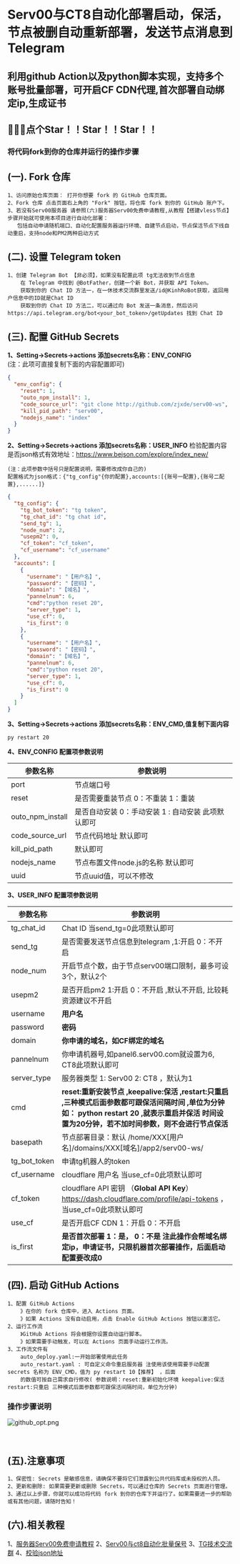# Serv00与CT8自动化部署启动，保活，节点被删自动重新部署，发送节点消息到Telegram

## 利用github Action以及python脚本实现，支持多个账号批量部署，可开启CF CDN代理,首次部署自动绑定ip,生成证书

## 🙏🙏🙏点个Star！！Star！！Star！！

###  将代码fork到你的仓库并运行的操作步骤

## (一). Fork 仓库

```
1、访问原始仓库页面： 打开你想要 fork 的 GitHub 仓库页面。
2、Fork 仓库 点击页面右上角的 "Fork" 按钮，将仓库 fork 到你的 GitHub 账户下。
3、若没有Serv00服务器 请参照(六)服务器Serv00免费申请教程,从教程【搭建vless节点】步骤开始就可使用本项目进行自动化部署：
   包括自动申请随机端口、自动化配置服务器运行环境、自建节点启动，节点保活节点下线自动重启，支持node和PM2两种启动方式
```

## (二). 设置 Telegram token

```
1、创建 Telegram Bot 【非必须】，如果没有配置此项 tg无法收到节点信息
    在 Telegram 中找到 @BotFather，创建一个新 Bot，并获取 API Token。 
    获取到你的 Chat ID 方法一，在一休技术交流群里发送/id@KinhRoBot获取，返回用户信息中的ID就是Chat ID
    获取到你的 Chat ID 方法二，可以通过向 Bot 发送一条消息，然后访问 https://api.telegram.org/bot<your_bot_token>/getUpdates 找到 Chat ID
```

## (三). 配置 GitHub Secrets

**1、Setting->Secrets->actions 添加secrets名称：ENV_CONFIG**<br>
(注：此项可直接复制下面的内容配置即可)

```json
{
  "env_config": {
    "reset": 1,
    "outo_npm_install": 1,
    "code_source_url": "git clone http://github.com/zjxde/serv00-ws",
    "kill_pid_path": "serv00",
    "nodejs_name": "index"
  }
}
```

**2、Setting->Secrets->actions 添加secrets名称：USER_INFO**
检验配置内容是否json格式有效地址：https://www.bejson.com/explore/index_new/

```
(注：此项参数中括号只是配置说明，需要修改成你自己的) 
配置格式为json格式：{"tg_config"{你的配置},accounts:[{账号一配置},{账号二配置},......]}
```

```json
{
  "tg_config": {
    "tg_bot_token": "tg token",
    "tg_chat_id": "tg chat id",
    "send_tg": 1,
    "node_num": 2,
    "usepm2": 0,
    "cf_token": "cf_token",
    "cf_username": "cf_username"
  },
  "accounts": [
    {
      "username": "【用户名】",
      "password": "【密码】",
      "domain": "【域名】",
      "pannelnum": 6,
      "cmd":"python reset 20",
      "server_type": 1,
      "use_cf": 0,
      "is_first": 0
    },
    {
      "username": "【用户名】",
      "password": "【密码】",
      "domain": "【域名】",
      "pannelnum": 6,
      "cmd":"python reset 20",
      "server_type": 1,
      "use_cf": 0,
      "is_first": 0
    }
  ]
}

```

**3、Setting->Secrets->actions 添加secrets名称：ENV_CMD,值复制下面内容**

```
py restart 20
```

**4、ENV_CONFIG 配置项参数说明**

|参数名称|参数说明|
|--|--|
|port|节点端口号|
|reset|是否需要重装节点 0：不重装 1：重装|
|outo_npm_install|是否自动安装 0：手动安装 1 : 自动安装 此项默认即可|
|code_source_url|节点代码地址 默认即可|
|kill_pid_path|默认即可|
|nodejs_name|节点布置文件node.js的名称 默认即可|
|uuid|节点uuid值，可以不修改|

**3、USER_INFO 配置项参数说明**

|参数名称|参数说明|
|--|--|
|tg_chat_id|Chat ID  当send_tg=0此项默认即可|
|send_tg|是否需要发送节点信息到telegram ,1:开启 0：不开启|
|node_num|开启节点个数，由于节点serv00端口限制，最多可设3个，默认2个|
|usepm2|是否开启pm2 1:开启 0：不开启 ,默认不开启, 比较耗资源建议不开启|
|username|**用户名**|
|password|**密码**|
|domain|**你申请的域名，如CF绑定的域名**|
|pannelnum|你申请机器号,如panel6.serv00.com就设置为6, CT8此项默认即可|
|server_type|服务器类型 1: Serv00  2: CT8  ，默认为1|
|cmd|**reset:重新安装节点 ,keepalive:保活 ,restart:只重启 ,三种模式后面参数都可跟保活间隔时间 ,单位为分钟 如： python restart 20 ,就表示重启并保活 时间设置为20分钟，若不加时间参数，则不会进行节点保活**|
|basepath|节点部署目录：默认 /home/XXX[用户名]/domains/XXX[域名]/app2/serv00-ws/|
|tg_bot_token|申请tg机器人的token|
|cf_username|cloudflare 用户名 当use_cf=0此项默认即可|
|cf_token|cloudflare API 密钥 （**Global API Key**） https://dash.cloudflare.com/profile/api-tokens ，当use_cf=0此项默认即可|
|use_cf|是否开启CF CDN 1：开启 0：不开启|
|is_first|**是否首次部署 1：是， 0：不是 注此操作会帮域名绑定ip，申请证书，只限机器首次部署操作，后面启动配置要改成0**|

## (四). 启动 GitHub Actions

```
1、配置 GitHub Actions
    》在你的 fork 仓库中，进入 Actions 页面。
    》如果 Actions 没有自动启用，点击 Enable GitHub Actions 按钮以激活它。
2、运行工作流 
    》GitHub Actions 将会根据你设置自动运行脚本。
    》如果需要手动触发，可以在 Actions 页面手动运行工作流。
3、工作流文件有 
    auto_deploy.yaml:一开始部署使用此任务
    auto_restart.yaml : 可自定义命令重启服务器 注使用该使用需要手动配置 secrets 名称为 ENV_CMD，值为 py restart 10【推荐】 ，后面
    的数值可按自己需求自行修改( 参数说明：reset:重新初始化环境 keepalive:保活 restart:只重启 三种模式后面参数都可跟保活间隔时间，单位为分钟)
```

### 操作步骤说明

![github_opt.png](attachment:51309f9fe7a059fa76e538bbafa829c5)

<br/>

## (五).注意事项

```
1、保密性: Secrets 是敏感信息，请确保不要将它们泄露到公共代码库或未授权的人员。
2、更新和删除: 如果需要更新或删除 Secrets，可以通过仓库的 Secrets 页面进行管理。
3、通过以上步骤，你就可以成功将代码 fork 到你的仓库下并运行了。如果需要进一步的帮助或有其他问题，请随时告知！
```

## (六).相关教程

1、[服务器Serv00免费申请教程](https://blog.yixiu.us.kg/posts/gratis/freevpsandvless/)
2、[Serv00与ct8自动化批量保号](https://github.com/yixiu001/serv00-login)
3、[TG技术交流群](https://t.me/yxjsjl)
4、[校验json地址](https://www.bejson.com/explore/index_new/)
